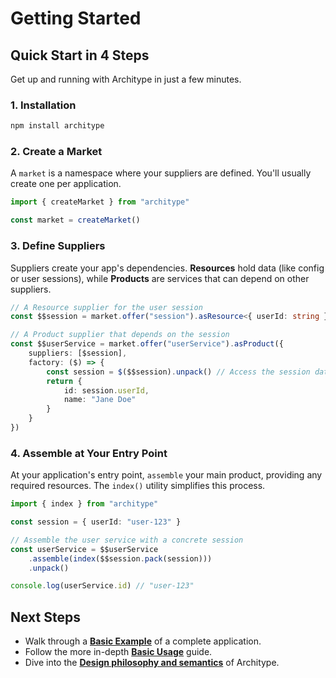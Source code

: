 # Getting Started

## Quick Start in 4 Steps

Get up and running with Architype in just a few minutes.

### 1. Installation

```bash
npm install architype
```

### 2. Create a Market

A `market` is a namespace where your suppliers are defined. You'll usually create one per application.

```typescript
import { createMarket } from "architype"

const market = createMarket()
```

### 3. Define Suppliers

Suppliers create your app's dependencies. **Resources** hold data (like config or user sessions), while **Products** are services that can depend on other suppliers.

```typescript
// A Resource supplier for the user session
const $$session = market.offer("session").asResource<{ userId: string }>()

// A Product supplier that depends on the session
const $$userService = market.offer("userService").asProduct({
    suppliers: [$session],
    factory: ($) => {
        const session = $($$session).unpack() // Access the session data
        return {
            id: session.userId,
            name: "Jane Doe"
        }
    }
})
```

### 4. Assemble at Your Entry Point

At your application's entry point, `assemble` your main product, providing any required resources. The `index()` utility simplifies this process.

```typescript
import { index } from "architype"

const session = { userId: "user-123" }

// Assemble the user service with a concrete session
const userService = $$userService
    .assemble(index($$session.pack(session)))
    .unpack()

console.log(userService.id) // "user-123"
```

## Next Steps

-   Walk through a **[Basic Example](examples/simple-example)** of a complete application.
-   Follow the more in-depth **[Basic Usage](guides/basic-usage)** guide.
-   Dive into the **[Design philosophy and semantics](guides/design-philosophy)** of Architype.
